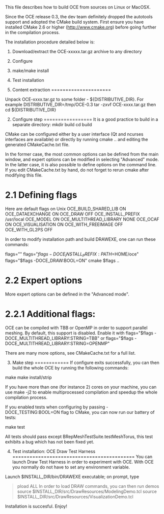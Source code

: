 This file describes how to build OCE from sources on Linux or MacOSX.

Since the OCE release 0.3, the dev team definitely dropped the autotools
support and adopted the CMake build system. First ensure you have installed
CMake 2.6 or higher (http://www.cmake.org) before going further in the
compilation process.

The installation procedure detailed below is:
 1. Download/extract the OCE-xxxxx.tar.gz archive to any directory
 2. Configure
 3. make/make install
 4. Test installation

1. Content extraction
=====================

Unpack OCE-xxxx.tar.gz to some folder - ${DISTRIBUTIVE_DIR}.
For example DISTRIBUTIVE_DIR=/tmp/OCE-0.3
 tar -zxvf OCE-xxxx.tar.gz
then
 cd  ${DISTRIBUTIVE_DIR}

2. Configure step
=================
It is a good practice to build in a separate directory:
 mkdir build
 cd build

CMake can be configured either by a user interface (Qt and ncurses interfaces
are available) or directly by running
 cmake ..
and editing the generated CMakeCache.txt file.

In the former case, the most common options can be defined from the
main window, and expert options can be modified in selecting "Advanced"
mode.
In the latter case, it is also possible to define options on the
command line.  If you edit CMakeCache.txt by hand, do not forget to
rerun cmake after modifying this file.

2.1 Defining flags
==================

Here are default flags on Unix
 OCE_BUILD_SHARED_LIB        ON
 OCE_DATAEXCHANGE            ON
 OCE_DRAW                    OFF
 OCE_INSTALL_PREFIX          /usr/local
 OCE_MODEL                   ON
 OCE_MULTITHREAD_LIBRARY     NONE
 OCE_OCAF                    ON
 OCE_VISUALISATION           ON
 OCE_WITH_FREEIMAGE          OFF
 OCE_WITH_GL2PS              OFF

In order to modify installation path and build DRAWEXE, one
can run these commands:

 flags=""
 flags="$flags -DOCE_INSTALL_PREFIX:PATH=$HOME/oce"
 flags="$flags -DOCE_DRAW:BOOL=ON"
 cmake $flags ..

2.2 Expert options
==================
More expert options can be defined in the "Advanced mode".

2.2.1 Additional flags:
=====================
OCE can be compiled with TBB or OpenMP in order to support parallel meshing.
By default, this support is disabled.  Enable it with
 flags="$flags -DOCE_MULTITHREAD_LIBRARY:STRING=TBB"
or
 flags="$flags -DOCE_MULTITHREAD_LIBRARY:STRING=OPENMP"

There are many more options, see CMakeCache.txt for a full list.

3. Make step
============
If configure exits successfully, you can then build the whole OCE
by running the following commands:

 make
 make install/strip

If you have more than one (for instance 2) cores on your machine, you can use
 make -j2
to enable multiprocessed compilation and speedup the whole compilation
process.

If you enabled tests when configuring by passing -DOCE_TESTING:BOOL=ON
flag to CMake, you can now run our battery of tests:

 make test

All tests should pass except BRepMeshTestSuite.testMeshTorus, this test
exhibits a bug which has not been fixed yet.

4. Test installation: OCE Draw Test Harness
===========================================
You can launch Draw Test Harness in order to experiment with OCE.
With OCE you normally do not have to set any environment variable.

Launch $INSTALL_DIR/bin/DRAWEXE executable; on prompt, type
 > pload ALL
In order to load DRAW commands, you can then run demos
 > source $INSTALL_DIR/src/DrawResources/ModelingDemo.tcl
 > source $INSTALL_DIR/src/DrawResources/VisualizationDemo.tcl

Installation is succesful. Enjoy!

